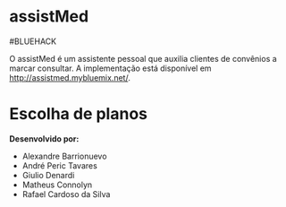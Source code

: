 # assistMed
\#BLUEHACK

O assistMed é um assistente pessoal que auxilia clientes de convênios a marcar consultar.
A implementação está disponível em http://assistmed.mybluemix.net/.

# Escolha de planos


**Desenvolvido por:**
- Alexandre Barrionuevo
- André Peric Tavares
- Giulio Denardi
- Matheus Connolyn
- Rafael Cardoso da Silva
